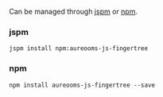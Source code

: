 Can be managed through
[jspm](http://jspm.io)
or [npm](https://github.com/npm/npm).

### jspm
```terminal
jspm install npm:aureooms-js-fingertree
```

### npm
```terminal
npm install aureooms-js-fingertree --save
```
